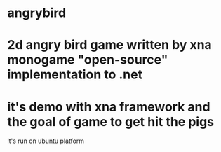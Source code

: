 # angrybird
2d angry bird game written by xna monogame "open-source" implementation to .net
====================================================================================
it's demo with xna framework and the goal of game to get hit the pigs 
====================================================================================
it's run on ubuntu platform
